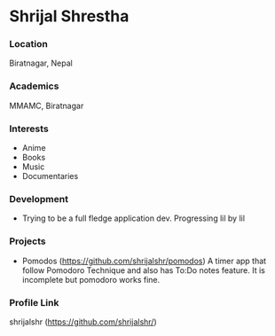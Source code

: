 # Shrijal Shrestha

### Location

Biratnagar, Nepal

### Academics

MMAMC, Biratnagar

### Interests

- Anime
- Books
- Music
- Documentaries

### Development

- Trying to be a full fledge application dev. Progressing lil by lil

### Projects

- Pomodos (https://github.com/shrijalshr/pomodos) A timer app that follow Pomodoro Technique and also has To:Do notes feature. It is incomplete but pomodoro works fine.

### Profile Link

shrijalshr (https://github.com/shrijalshr/)
